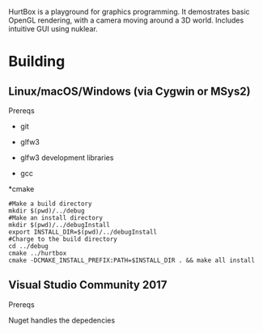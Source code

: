 HurtBox is a playground for graphics programming.
It demostrates basic OpenGL rendering, with a camera moving
around a 3D world.  Includes intuitive GUI using nuklear.


Building
========

Linux/macOS/Windows (via Cygwin or MSys2)
-----------------------------------------

Prereqs

* git

* glfw3

* glfw3 development libraries

* gcc

*cmake

    #Make a build directory
    mkdir $(pwd)/../debug
    #Make an install directory
    mkdir $(pwd)/../debugInstall
    export INSTALL_DIR=$(pwd)/../debugInstall
    #Charge to the build directory
    cd ../debug
    cmake ../hurtbox
    cmake -DCMAKE_INSTALL_PREFIX:PATH=$INSTALL_DIR . && make all install


Visual Studio Community 2017
----------------------------

Prereqs

Nuget handles the depedencies
